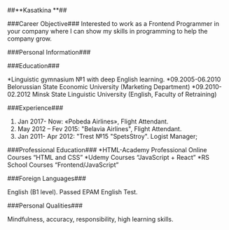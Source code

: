 ##**Kasatkina **##

###Career Objective###
Interested to work as a Frontend Programmer in your company where I can show my skills in programming to help the company grow.

###Personal Information###



 ###Education###

*Linguistic gymnasium №1 with deep English learning.
*09.2005-06.2010 Belorussian State Economic University (Marketing Department)
*09.2010-02.2012 Minsk State Linguistic University (English, Faculty of Retraining)

###Experience###

1.	Jan 2017- Now: «Pobeda Airlines», Flight Attendant.
2.	May 2012 – Fev 2015: "Belavia Airlines", Flight Attendant.
3.	Jan 2011- Apr 2012: "Trest №15 "SpetsStroy". Logist Manager;

###Professional Education###
*HTML-Academy Professional Online Courses “HTML and CSS”
*Udemy Courses “JavaScript + React”
*RS School Courses “Frontend/JavaScript”

###Foreign Languages###

English (B1 level). Passed EPAM English Test. 
 
###Personal Qualities###

Mindfulness, accuracy, responsibility, high learning skills.


